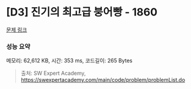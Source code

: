 # [D3] 진기의 최고급 붕어빵 - 1860 

[문제 링크](https://swexpertacademy.com/main/code/problem/problemDetail.do?contestProbId=AV5LsaaqDzYDFAXc) 

### 성능 요약

메모리: 62,612 KB, 시간: 353 ms, 코드길이: 265 Bytes



> 출처: SW Expert Academy, https://swexpertacademy.com/main/code/problem/problemList.do